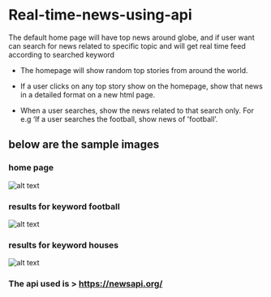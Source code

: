 # Real-time-news-using-api

The default home page will have top news around globe, and if user want can search for news related to specific topic and will get real time feed according to searched keyword

- The homepage will show random top stories from around the world.

- If a user clicks on any top story show on the homepage, show that news in a detailed format on a new html page.

- When a user searches, show the news related to that search only. For e.g ‘If a user searches the football, show news of 'football’.

## below are the sample images

### home page
![alt text](../images/defaultHome.png)

### results for keyword football
![alt text](../images/footballSearchResult.png)

### results for keyword houses
![alt text](../images/housesSearchResult.png)

### The api used is > https://newsapi.org/
